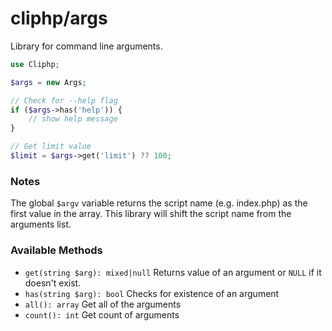 # cliphp/args

Library for command line arguments.

```php
use Cliphp;

$args = new Args;

// Check for --help flag
if ($args->has('help')) {
    // show help message
}

// Get limit value
$limit = $args->get('limit') ?? 100;
```
### Notes

The global `$argv` variable returns the script name (e.g. index.php) as the first value in 
the array. This library will shift the script name from the arguments list.


### Available Methods

- `get(string $arg): mixed|null` Returns value of an argument or `NULL` if it doesn't exist.
- `has(string $arg): bool` Checks for existence of an argument
- `all(): array` Get all of the arguments
- `count(): int` Get count of arguments
